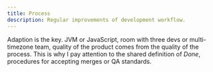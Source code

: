 ```yaml
---
title: Process
description: Regular improvements of development workflow.
---
```


Adaption is the key. JVM or JavaScript, room with three devs
or multi-timezone team, quality of the product comes from
the quality of the process. This is why I pay attention
to the shared definition of *Done*, procedures for accepting
merges or QA standards.

